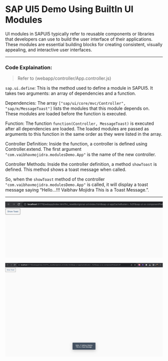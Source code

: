 # SAP UI5 Demo Using BuiltIn UI Modules

UI modules in SAPUI5 typically refer to reusable components or libraries that developers can use to build the user interface of their applications. These modules are essential building blocks for creating consistent, visually appealing, and interactive user interfaces.

---

### Code Explaination:


> Refer to (webapp/controller/App.controller.js)

`sap.ui.define`: This is the method used to define a module in SAPUI5. It takes two arguments: an array of dependencies and a function.

Dependencies: The array `["sap/ui/core/mvc/Controller", "sap/m/MessageToast"]` lists the modules that this module depends on. These modules are loaded before the function is executed.

Function: The function `function(Controller, MessageToast)` is executed after all dependencies are loaded. The loaded modules are passed as arguments to this function in the same order as they were listed in the array.

Controller Definition: Inside the function, a controller is defined using Controller.extend. The first argument `"com.vaibhavmojidra.modulesDemo.App"` is the name of the new controller.

Controller Methods: Inside the controller definition, a method `showToast` is defined. This method shows a toast message when called.

So, when the `showToast` method of the controller `"com.vaibhavmojidra.modulesDemo.App"` is called, it will display a toast message saying “Hello…!!! Vaibhav Mojidra This is a Toast Message.”.

---
[![Vaibhav Mojidra - 1.jpeg](https://raw.githubusercontent.com/VaibhavMojidra/SAP-UI5---Demo-Using-BuiltIn-UI-Modules/master/screenshots/1.jpeg "Vaibhav Mojidra")](https://vaibhavmojidra.github.io/site/)

[![Vaibhav Mojidra - 2.jpeg](https://raw.githubusercontent.com/VaibhavMojidra/SAP-UI5---Demo-Using-BuiltIn-UI-Modules/master/screenshots/2.jpeg "Vaibhav Mojidra")](https://vaibhavmojidra.github.io/site/)
